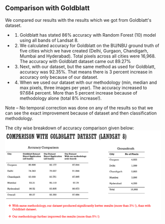 ## Comparison with Goldblatt
We compared our results with the results which we got from Goldblatt's dataset. 
* 1.	Goldblatt has stated 86% accuracy with Random Forest (10) model using all bands of Landsat 8.
* 2. We calculated accuracy for Goldblatt on the BU/NBU ground truth of five cities which we have created (Delhi, Gurgaon, Chandigarh, Mumbai and Hyderabad). 
Total pixels across all cities were 16,968. The accuracy with Goldblatt dataset came out 89.27%
* 3.	Next, with our dataset, but the same method as used for Goldblatt, accuracy was 92.35%. That means there is 3 percent increase in accuracy only because of our dataset.
* 4.	When we used our dataset with our methodology (min, median and max pixels, three images per year). The accuracy increased to 97.684 percent. 
More than 5 percent increase because of methodology alone (total 8% increase!).

Note – No temporal correction was done on any of the results so that we can see the exact improvement because of dataset and then classification methodology.

The city wise breakdown of accuracy comparison given below:  
![alt text](../images/accuracy_comparison.png?raw=true)
